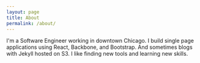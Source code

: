```yaml
---
layout: page
title: About
permalink: /about/
---
```

I'm a Software Engineer working in downtown Chicago. I build single page applications using React, Backbone, and Bootstrap. And sometimes blogs with Jekyll hosted on S3. I like finding new tools and learning new skills.